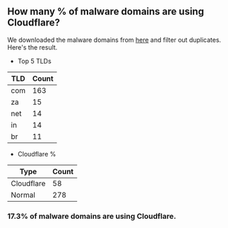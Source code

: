 ## How many % of malware domains are using Cloudflare?


We downloaded the malware domains from [here](https://urlhaus.abuse.ch) and filter out duplicates.
Here's the result.


[//]: # (start replacement)


- Top 5 TLDs

| TLD | Count |
| --- | --- |
| com | 163 |
| za | 15 |
| net | 14 |
| in | 14 |
| br | 11 |


- Cloudflare %

| Type | Count |
| --- | --- |
| Cloudflare | 58 |
| Normal | 278 |


### 17.3% of malware domains are using Cloudflare.
